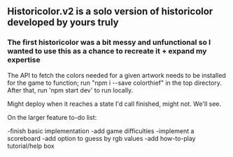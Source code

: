 ## Historicolor.v2 is a solo version of historicolor developed by yours truly
### The first historicolor was a bit messy and unfunctional so I wanted to use this as a chance to recreate it + expand my expertise

The API to fetch the colors needed for a given artwork needs to be installed for the game to function; run "npm i --save colorthief" in the top directory.
After that, run 'npm start dev' to run locally.

Might deploy when it reaches a state I'd call finished, might not. We'll see.

On the larger feature to-do list:

-finish basic implementation
-add game difficulties
-implement a scoreboard
-add option to guess by rgb values
-add how-to-play tutorial/help box